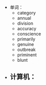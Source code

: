 - 单词：
	- category
	- annual
	- division
	- accuracy
	- conscience
	- primarily
	- genuine
	- outbreak
	- priminent
	- blunt
- 计算机：
	-